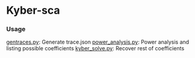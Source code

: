 # Kyber-sca

### Usage
[gentraces.py](./gentraces.py): Generate trace.json
[power_analysis.py](./power_analysis.py): Power analysis and listing possible coefficients
[kyber_solve.py](./kyber_solve.py): Recover rest of coefficients
